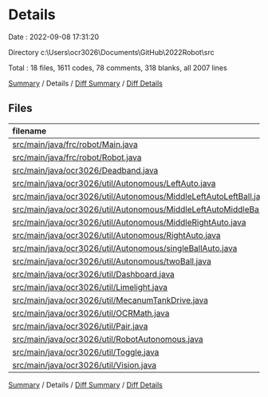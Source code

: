 # Details

Date : 2022-09-08 17:31:20

Directory c:\\Users\\ocr3026\\Documents\\GitHub\\2022Robot\\src

Total : 18 files,  1611 codes, 78 comments, 318 blanks, all 2007 lines

[Summary](results.md) / Details / [Diff Summary](diff.md) / [Diff Details](diff-details.md)

## Files
| filename | language | code | comment | blank | total |
| :--- | :--- | ---: | ---: | ---: | ---: |
| [src/main/java/frc/robot/Main.java](/src/main/java/frc/robot/Main.java) | Java | 8 | 13 | 5 | 26 |
| [src/main/java/frc/robot/Robot.java](/src/main/java/frc/robot/Robot.java) | Java | 229 | 63 | 51 | 343 |
| [src/main/java/ocr3026/Deadband.java](/src/main/java/ocr3026/Deadband.java) | Java | 12 | 0 | 3 | 15 |
| [src/main/java/ocr3026/util/Autonomous/LeftAuto.java](/src/main/java/ocr3026/util/Autonomous/LeftAuto.java) | Java | 167 | 0 | 29 | 196 |
| [src/main/java/ocr3026/util/Autonomous/MiddleLeftAutoLeftBall.java](/src/main/java/ocr3026/util/Autonomous/MiddleLeftAutoLeftBall.java) | Java | 166 | 0 | 28 | 194 |
| [src/main/java/ocr3026/util/Autonomous/MiddleLeftAutoMiddleBall.java](/src/main/java/ocr3026/util/Autonomous/MiddleLeftAutoMiddleBall.java) | Java | 167 | 0 | 28 | 195 |
| [src/main/java/ocr3026/util/Autonomous/MiddleRightAuto.java](/src/main/java/ocr3026/util/Autonomous/MiddleRightAuto.java) | Java | 167 | 0 | 28 | 195 |
| [src/main/java/ocr3026/util/Autonomous/RightAuto.java](/src/main/java/ocr3026/util/Autonomous/RightAuto.java) | Java | 167 | 0 | 28 | 195 |
| [src/main/java/ocr3026/util/Autonomous/singleBallAuto.java](/src/main/java/ocr3026/util/Autonomous/singleBallAuto.java) | Java | 76 | 0 | 9 | 85 |
| [src/main/java/ocr3026/util/Autonomous/twoBall.java](/src/main/java/ocr3026/util/Autonomous/twoBall.java) | Java | 114 | 0 | 17 | 131 |
| [src/main/java/ocr3026/util/Dashboard.java](/src/main/java/ocr3026/util/Dashboard.java) | Java | 20 | 0 | 6 | 26 |
| [src/main/java/ocr3026/util/Limelight.java](/src/main/java/ocr3026/util/Limelight.java) | Java | 51 | 0 | 18 | 69 |
| [src/main/java/ocr3026/util/MecanumTankDrive.java](/src/main/java/ocr3026/util/MecanumTankDrive.java) | Java | 98 | 0 | 25 | 123 |
| [src/main/java/ocr3026/util/OCRMath.java](/src/main/java/ocr3026/util/OCRMath.java) | Java | 12 | 0 | 2 | 14 |
| [src/main/java/ocr3026/util/Pair.java](/src/main/java/ocr3026/util/Pair.java) | Java | 29 | 0 | 9 | 38 |
| [src/main/java/ocr3026/util/RobotAutonomous.java](/src/main/java/ocr3026/util/RobotAutonomous.java) | Java | 32 | 0 | 9 | 41 |
| [src/main/java/ocr3026/util/Toggle.java](/src/main/java/ocr3026/util/Toggle.java) | Java | 18 | 1 | 7 | 26 |
| [src/main/java/ocr3026/util/Vision.java](/src/main/java/ocr3026/util/Vision.java) | Java | 78 | 1 | 16 | 95 |

[Summary](results.md) / Details / [Diff Summary](diff.md) / [Diff Details](diff-details.md)
